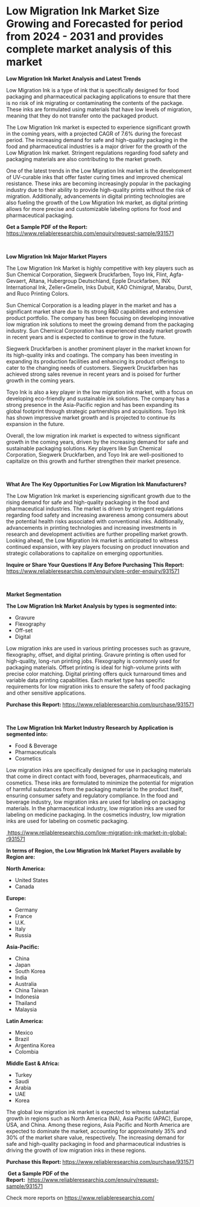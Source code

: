 <p><h1>Low Migration Ink Market Size Growing and Forecasted for period from 2024 - 2031 and provides complete market analysis of this market</h1></p><p><strong>Low Migration Ink Market Analysis and Latest Trends</strong></p>
<p><p>Low Migration Ink is a type of ink that is specifically designed for food packaging and pharmaceutical packaging applications to ensure that there is no risk of ink migrating or contaminating the contents of the package. These inks are formulated using materials that have low levels of migration, meaning that they do not transfer onto the packaged product.</p><p>The Low Migration Ink market is expected to experience significant growth in the coming years, with a projected CAGR of 7.6% during the forecast period. The increasing demand for safe and high-quality packaging in the food and pharmaceutical industries is a major driver for the growth of the Low Migration Ink market. Stringent regulations regarding food safety and packaging materials are also contributing to the market growth.</p><p>One of the latest trends in the Low Migration Ink market is the development of UV-curable inks that offer faster curing times and improved chemical resistance. These inks are becoming increasingly popular in the packaging industry due to their ability to provide high-quality prints without the risk of migration. Additionally, advancements in digital printing technologies are also fueling the growth of the Low Migration Ink market, as digital printing allows for more precise and customizable labeling options for food and pharmaceutical packaging.</p></p>
<p><strong>Get a Sample PDF of the Report:&nbsp;</strong> <a href="https://www.reliableresearchiq.com/enquiry/request-sample/931571">https://www.reliableresearchiq.com/enquiry/request-sample/931571</a></p>
<p>&nbsp;</p>
<p><strong>Low Migration Ink Major Market Players</strong></p>
<p><p>The Low Migration Ink Market is highly competitive with key players such as Sun Chemical Corporation, Siegwerk Druckfarben, Toyo Ink, Flint, Agfa-Gevaert, Altana, Hubergroup Deutschland, Epple Druckfarben, INX International Ink, Zeller+Gmelin, Inks Dubuit, KAO Chimigraf, Marabu, Durst, and Ruco Printing Colors. </p><p>Sun Chemical Corporation is a leading player in the market and has a significant market share due to its strong R&D capabilities and extensive product portfolio. The company has been focusing on developing innovative low migration ink solutions to meet the growing demand from the packaging industry. Sun Chemical Corporation has experienced steady market growth in recent years and is expected to continue to grow in the future.</p><p>Siegwerk Druckfarben is another prominent player in the market known for its high-quality inks and coatings. The company has been investing in expanding its production facilities and enhancing its product offerings to cater to the changing needs of customers. Siegwerk Druckfarben has achieved strong sales revenue in recent years and is poised for further growth in the coming years.</p><p>Toyo Ink is also a key player in the low migration ink market, with a focus on developing eco-friendly and sustainable ink solutions. The company has a strong presence in the Asia-Pacific region and has been expanding its global footprint through strategic partnerships and acquisitions. Toyo Ink has shown impressive market growth and is projected to continue its expansion in the future.</p><p>Overall, the low migration ink market is expected to witness significant growth in the coming years, driven by the increasing demand for safe and sustainable packaging solutions. Key players like Sun Chemical Corporation, Siegwerk Druckfarben, and Toyo Ink are well-positioned to capitalize on this growth and further strengthen their market presence.</p></p>
<p>&nbsp;</p>
<p><strong>What Are The Key Opportunities For Low Migration Ink Manufacturers?</strong></p>
<p><p>The Low Migration Ink market is experiencing significant growth due to the rising demand for safe and high-quality packaging in the food and pharmaceutical industries. The market is driven by stringent regulations regarding food safety and increasing awareness among consumers about the potential health risks associated with conventional inks. Additionally, advancements in printing technologies and increasing investments in research and development activities are further propelling market growth. Looking ahead, the Low Migration Ink market is anticipated to witness continued expansion, with key players focusing on product innovation and strategic collaborations to capitalize on emerging opportunities.</p></p>
<p><strong>Inquire or Share Your Questions If Any Before Purchasing This Report:</strong> <a href="https://www.reliableresearchiq.com/enquiry/pre-order-enquiry/931571">https://www.reliableresearchiq.com/enquiry/pre-order-enquiry/931571</a></p>
<p>&nbsp;</p>
<p><strong>Market Segmentation</strong></p>
<p><strong>The Low Migration Ink Market Analysis by types is segmented into:</strong></p>
<p><ul><li>Gravure</li><li>Flexography</li><li>Off-set</li><li>Digital</li></ul></p>
<p><p>Low migration inks are used in various printing processes such as gravure, flexography, offset, and digital printing. Gravure printing is often used for high-quality, long-run printing jobs. Flexography is commonly used for packaging materials. Offset printing is ideal for high-volume prints with precise color matching. Digital printing offers quick turnaround times and variable data printing capabilities. Each market type has specific requirements for low migration inks to ensure the safety of food packaging and other sensitive applications.</p></p>
<p><strong>Purchase this Report:&nbsp;</strong><a href="https://www.reliableresearchiq.com/purchase/931571">https://www.reliableresearchiq.com/purchase/931571</a></p>
<p>&nbsp;</p>
<p><strong>The Low Migration Ink Market Industry Research by Application is segmented into:</strong></p>
<p><ul><li>Food & Beverage</li><li>Pharmaceuticals</li><li>Cosmetics</li></ul></p>
<p><p>Low migration inks are specifically designed for use in packaging materials that come in direct contact with food, beverages, pharmaceuticals, and cosmetics. These inks are formulated to minimize the potential for migration of harmful substances from the packaging material to the product itself, ensuring consumer safety and regulatory compliance. In the food and beverage industry, low migration inks are used for labeling on packaging materials. In the pharmaceutical industry, low migration inks are used for labeling on medicine packaging. In the cosmetics industry, low migration inks are used for labeling on cosmetic packaging.</p></p>
<p><a href="https://www.reliableresearchiq.com/low-migration-ink-market-in-global-r931571">&nbsp;https://www.reliableresearchiq.com/low-migration-ink-market-in-global-r931571</a></p>
<p><strong>In terms of Region, the Low Migration Ink Market Players available by Region are:</strong></p>
<p>
    <p> <strong> North America: </strong>
        <ul>
            <li>United States</li>
            <li>Canada</li>
        </ul>
        </p> 
    <p> <strong> Europe: </strong>
        <ul>
            <li>Germany</li>
            <li>France</li>
            <li>U.K.</li>
            <li>Italy</li>
            <li>Russia</li>
        </ul>
        </p> 
    <p> <strong> Asia-Pacific: </strong>
        <ul>
            <li>China</li>
            <li>Japan</li>
            <li>South Korea</li>
            <li>India</li>
            <li>Australia</li>
            <li>China Taiwan</li>
            <li>Indonesia</li>
            <li>Thailand</li>
            <li>Malaysia</li>
        </ul>
        </p> 
    <p> <strong> Latin America: </strong>
        <ul>
            <li>Mexico</li>
            <li>Brazil</li>
            <li>Argentina Korea</li>
            <li>Colombia</li>
        </ul>
        </p> 
    <p> <strong> Middle East & Africa: </strong>
        <ul>
            <li>Turkey</li>
            <li>Saudi</li>
            <li>Arabia</li>
            <li>UAE</li>
            <li>Korea</li>
        </ul>
    </p>
    </p>
<p><p>The global low migration ink market is expected to witness substantial growth in regions such as North America (NA), Asia Pacific (APAC), Europe, USA, and China. Among these regions, Asia Pacific and North America are expected to dominate the market, accounting for approximately 35% and 30% of the market share value, respectively. The increasing demand for safe and high-quality packaging in food and pharmaceutical industries is driving the growth of low migration inks in these regions.</p></p>
<p><strong>Purchase this Report: </strong><a href="https://www.reliableresearchiq.com/purchase/931571">https://www.reliableresearchiq.com/purchase/931571</a></p>
<p>&nbsp;<strong>Get a Sample PDF of the Report:&nbsp;&nbsp;</strong><a href="https://www.reliableresearchiq.com/enquiry/request-sample/931571">https://www.reliableresearchiq.com/enquiry/request-sample/931571</a></p>
<p><strong></strong></p>
<p>Check more reports on <a href="https://www.reliableresearchiq.com/">https://www.reliableresearchiq.com/</a></p>